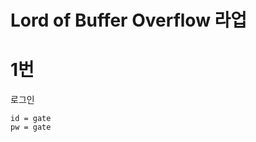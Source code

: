 Lord of Buffer Overflow 라업
============================


# 1번  
로그인
```
id = gate  
pw = gate  
```

